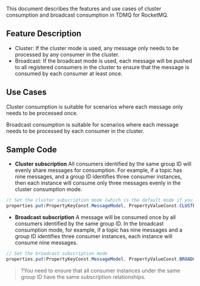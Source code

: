 This document describes the features and use cases of cluster consumption and broadcast consumption in TDMQ for RocketMQ.

## Feature Description

- Cluster: If the cluster mode is used, any message only needs to be processed by any consumer in the cluster.
- Broadcast: If the broadcast mode is used, each message will be pushed to all registered consumers in the cluster to ensure that the message is consumed by each consumer at least once.

## Use Cases

Cluster consumption is suitable for scenarios where each message only needs to be processed once.

Broadcast consumption is suitable for scenarios where each message needs to be processed by each consumer in the cluster.

## Sample Code

- **Cluster subscription**
All consumers identified by the same group ID will evenly share messages for consumption. For example, if a topic has nine messages, and a group ID identifies three consumer instances, then each instance will consume only three messages evenly in the cluster consumption mode.
```java
// Set the cluster subscription mode (which is the default mode if you don't specify one)
properties.put(PropertyKeyConst.MessageModel, PropertyValueConst.CLUSTERING);
```

- **Broadcast subscription**
A message will be consumed once by all consumers identified by the same group ID. In the broadcast consumption mode, for example, if a topic has nine messages and a group ID identifies three consumer instances, each instance will consume nine messages.
```java
// Set the broadcast subscription mode
properties.put(PropertyKeyConst.MessageModel, PropertyValueConst.BROADCASTING);               
```
>?You need to ensure that all consumer instances under the same group ID have the same subscription relationships.





  

